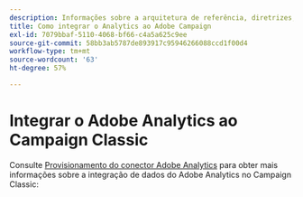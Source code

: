 ```yaml
---
description: Informações sobre a arquitetura de referência, diretrizes, etapas de configuração e testes que os especialistas em implementação precisam seguir ao integrar o Adobe Analytics ao Adobe Campaign.
title: Como integrar o Analytics ao Adobe Campaign
exl-id: 7079bbaf-5110-4068-bf66-c4a5a625c9ee
source-git-commit: 58bb3ab5787de893917c95946266088ccd1f00d4
workflow-type: tm+mt
source-wordcount: '63'
ht-degree: 57%

---
```


# Integrar o Adobe Analytics ao Campaign Classic

Consulte [Provisionamento do conector Adobe Analytics](https://experienceleague.adobe.com/docs/campaign-classic/using/getting-started/connectors/analytics-connector/adobe-analytics-provisioning.html?lang=en) para obter mais informações sobre a integração de dados do Adobe Analytics no Campaign Classic:
